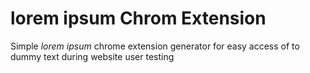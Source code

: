 # lorem ipsum Chrom Extension

Simple _lorem ipsum_ chrome extension generator for easy access of to dummy text during website user testing